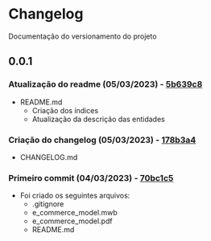 # Changelog

Documentação do versionamento do projeto

## 0.0.1

### Atualização do readme (05/03/2023) - [5b639c8]

- README.md
  - Criação dos índices
  - Atualização da descrição das entidades

### Criação do changelog (05/03/2023) - [178b3a4]

- CHANGELOG.md

### Primeiro commit (04/03/2023) - [70bc1c5]

- Foi criado os seguintes arquivos: 
  - .gitignore
  - e_commerce_model.mwb
  - e_commerce_model.pdf
  - README.md




[70bc1c5]: https://github.com/bccalegari/mysql_e-commerce_database/commit/70bc1c55842e29e8f948ddcb319c727bd331f378
[178b3a4]: https://github.com/bccalegari/mysql_e-commerce_database/commit/178b3a4bf80c7a5632b70b5a1b50740bc383670f
[5b639c8]: https://github.com/bccalegari/mysql_e-commerce_database/commit/5b639c89df3aca31622c7d5d3cbc0812e6ba0d72
